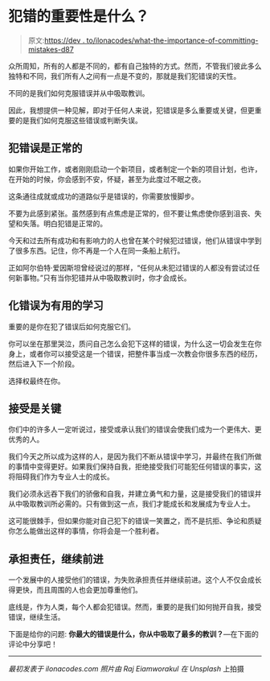 # 犯错的重要性是什么？

> 原文:[https://dev . to/ilonacodes/what-the-importance-of-committing-mistakes-d87](https://dev.to/ilonacodes/what-is-the-importance-of-committing-mistakes-d87)

众所周知，所有的人都是不同的，都有自己独特的方式。然而，不管我们彼此多么独特和不同，我们所有人之间有一点是不变的，那就是我们犯错误的天性。

不同的是我们如何克服错误并从中吸取教训。

因此，我想提供一种见解，即对于任何人来说，犯错误是多么重要或关键，但更重要的是我们如何克服这些错误或判断失误。

## [](#committing-mistakes-is-normal)犯错误是正常的

如果你开始工作，或者刚刚启动一个新项目，或者制定一个新的项目计划，也许，在开始的时候，你会感到不安，怀疑，甚至为此度过不眠之夜。

这条通往成就或成功的道路似乎是错误的，你需要放慢脚步。

不要为此感到紧张。虽然感到有点焦虑是正常的，但不要让焦虑使你感到沮丧、失望和失落。明白犯错是正常的。

今天和过去所有成功和有影响力的人也曾在某个时候犯过错误，他们从错误中学到了很多东西。记住，你不再是一个人在同一条船上航行。

正如阿尔伯特·爱因斯坦曾经说过的那样，“任何从未犯过错误的人都没有尝试过任何新事物。”只有当你犯错并从中吸取教训时，你才会成长。

## [](#transform-mistakes-into-useful-learning)化错误为有用的学习

重要的是你在犯了错误后如何克服它们。

你可以坐在那里哭泣，质问自己怎么会犯下这样的错误，为什么这一切会发生在你身上，或者你可以接受这是一个错误，把整件事当成一次教会你很多东西的经历，然后进入下一个阶段。

选择权最终在你。

## [](#acceptance-is-the-key)接受是关键

你们中的许多人一定听说过，接受或承认我们的错误会使我们成为一个更伟大、更优秀的人。

我们今天之所以成为这样的人，是因为我们不断从错误中学习，并最终在我们所做的事情中变得更好。如果我们保持自我，拒绝接受我们可能犯任何错误的事实，这将阻碍我们作为专业人士的成长。

我们必须永远吞下我们的骄傲和自我，并建立勇气和力量，这是接受我们的错误并从中吸取教训所必需的。只有做到这一点，我们才能成长和发展成为专业人士。

这可能很棘手，但如果你能对自己犯下的错误一笑置之，而不是抗拒、争论和质疑你怎么能做出这样的事情，你将会是一个胜利者。

## [](#take-responsibility-and-move-on)承担责任，继续前进

一个发展中的人接受他们的错误，为失败承担责任并继续前进。这个人不仅会成长得更快，而且周围的人也会更加尊重他们。

底线是，作为人类，每个人都会犯错误。然而，重要的是我们如何抛开自我，接受错误，继续生活。

下面是给你的问题:
**你最大的错误是什么，你从中吸取了最多的教训？**—在下面的评论中分享吧！

* * *

*最初发表于 ilonacodes.com*
*照片由 Raj Eiamworakul 在 Unsplash* 上拍摄